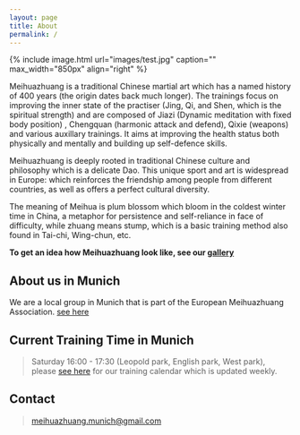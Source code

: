 ```yaml
---
layout: page
title: About
permalink: /
---
```


{% include image.html url="images/test.jpg" caption="" max_width="850px" align="right" %}

Meihuazhuang is a traditional Chinese martial art which has a named history of 400 years (the origin dates back much longer). The trainings focus on improving the inner state of the practiser (Jing, Qi, and Shen, which is the spiritual strength) and are composed of Jiazi (Dynamic meditation with fixed body position) , Chengquan (harmonic attack and defend), Qixie (weapons) and various auxillary trainings. It aims at improving the health status both physically and mentally and building up self-defence skills. 

Meihuazhuang is deeply rooted in traditional Chinese culture and philosophy which is a delicate Dao. This unique sport and art is widespread in Europe: which reinforces the friendship among people from different countries, as well as offers a perfect cultural diversity.

The meaning of Meihua is plum blossom which bloom in the coldest winter time in China, a metaphor
for persistence and self-reliance in face of difficulty, while zhuang means stump, which is a basic
training method also found in Tai-chi, Wing-chun, etc.

**To get an idea how Meihuazhuang look like, see our [gallery](/gallery)**
## About us in Munich
We are a local group in Munich that is part of the European Meihuazhuang Association.
[see here](http://www.meihuazhuang.org)

## Current Training Time in Munich
> Saturday 16:00 - 17:30 (Leopold park, English park, West park), please [see here](/training) for our training calendar which is updated weekly. 

## Contact
> meihuazhuang.munich@gmail.com


<script>
  (function(i,s,o,g,r,a,m){i['GoogleAnalyticsObject']=r;i[r]=i[r]||function(){
  (i[r].q=i[r].q||[]).push(arguments)},i[r].l=1*new Date();a=s.createElement(o),
  m=s.getElementsByTagName(o)[0];a.async=1;a.src=g;m.parentNode.insertBefore(a,m)
  })(window,document,'script','https://www.google-analytics.com/analytics.js','ga');

  ga('create', 'UA-96544484-1', 'auto');
  ga('send', 'pageview');

</script>
